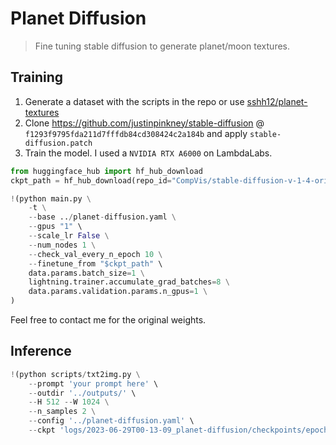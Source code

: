 # Planet Diffusion

> Fine tuning stable diffusion to generate planet/moon textures.

## Training

1. Generate a dataset with the scripts in the repo or use [sshh12/planet-textures](https://huggingface.co/datasets/sshh12/planet-textures)
2. Clone https://github.com/justinpinkney/stable-diffusion @ `f1293f9795fda211d7fffdb84cd308424c2a184b` and apply `stable-diffusion.patch`
3. Train the model. I used a `NVIDIA RTX A6000` on LambdaLabs.

```python
from huggingface_hub import hf_hub_download
ckpt_path = hf_hub_download(repo_id="CompVis/stable-diffusion-v-1-4-original", filename="sd-v1-4-full-ema.ckpt")

!(python main.py \
    -t \
    --base ../planet-diffusion.yaml \
    --gpus "1" \
    --scale_lr False \
    --num_nodes 1 \
    --check_val_every_n_epoch 10 \
    --finetune_from "$ckpt_path" \
    data.params.batch_size=1 \
    lightning.trainer.accumulate_grad_batches=8 \
    data.params.validation.params.n_gpus=1 \
)
```

Feel free to contact me for the original weights.

## Inference

```python
!(python scripts/txt2img.py \
    --prompt 'your prompt here' \
    --outdir '../outputs/' \
    --H 512 --W 1024 \
    --n_samples 2 \
    --config '../planet-diffusion.yaml' \
    --ckpt 'logs/2023-06-29T00-13-09_planet-diffusion/checkpoints/epoch=000249.ckpt')
```

